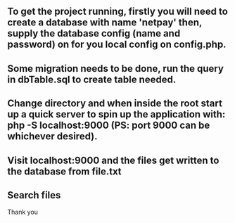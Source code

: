 ## To get the project running, firstly you will need to create a database with name 'netpay' then, supply the database config (name and password) on for you local config on config.php.
## Some migration needs to be done, run the query in dbTable.sql to create table needed.
## Change directory and when inside the root start up a quick server to spin up the application with: php -S localhost:9000 (PS: port 9000 can be whichever desired).
## Visit localhost:9000 and the files get written to the database from file.txt
## Search files


Thank you